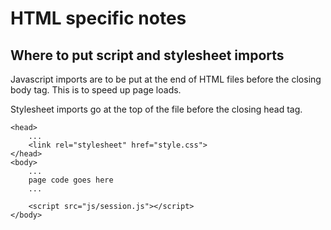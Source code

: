# HTML specific notes

## Where to put script and stylesheet imports

Javascript imports are to be put at the end of HTML files before the closing body tag.
This is to speed up page loads.

Stylesheet imports go at the top of the file before the closing head tag.

```
<head>
    ...
	<link rel="stylesheet" href="style.css">
</head>
<body>
    ...
    page code goes here
    ...
    
    <script src="js/session.js"></script>
</body>
```